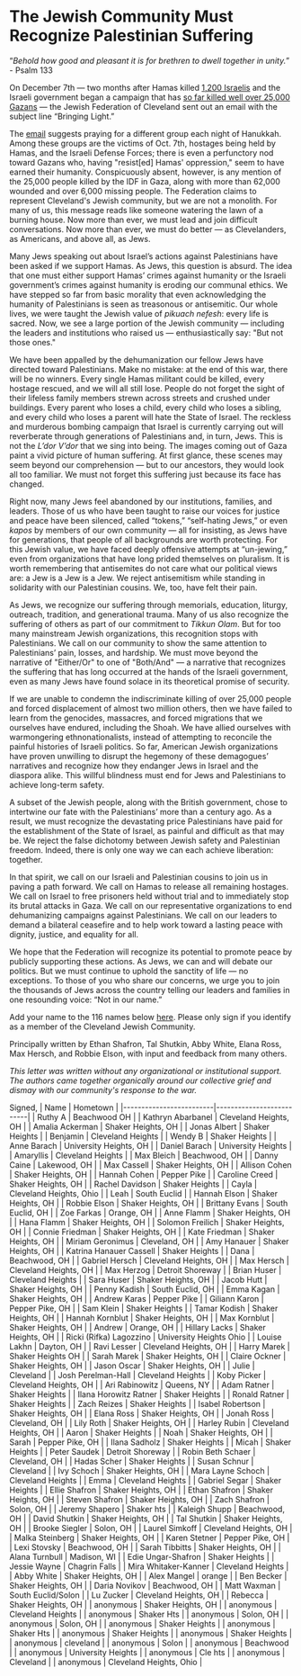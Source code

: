 # The Jewish Community Must Recognize Palestinian Suffering


“*Behold how good and pleasant it is for brethren to dwell together in unity.*” - Psalm 133

On December 7th — two months after Hamas killed [1,200 Israelis](https://www.nytimes.com/2023/11/12/world/middleeast/israel-death-toll-hamas-attack.html) and the Israeli government began a campaign that has [so far killed well over 25,000 Gazans](https://www.reuters.com/world/middle-east/death-toll-israeli-strikes-gaza-passes-25000-gaza-health-officials-say-2024-01-21/) — the Jewish Federation of Cleveland sent out an email with the subject line “Bringing Light.”

The [email](https://www.jewishcleveland.org/news/blog/bringing_light/) suggests praying for a different group each night of Hanukkah. Among these groups are the victims of Oct. 7th, hostages being held by Hamas, and the Israeli Defense Forces; there is even a perfunctory nod toward Gazans who, having "resist[ed] Hamas' oppression," seem to have earned their humanity. Conspicuously absent, however, is any mention of the 25,000 people killed by the IDF in Gaza, along with more than 62,000 wounded and over 6,000 missing people. The Federation claims to represent Cleveland's Jewish community, but we are not a monolith. For many of us, this message reads like someone watering the lawn of a burning house. Now more than ever, we must lead and join difficult conversations. Now more than ever, we must do better — as Clevelanders, as Americans, and above all, as Jews.

Many Jews speaking out about Israel’s actions against Palestinians have been asked if we support Hamas. As Jews, this question is absurd. The idea that one must either support Hamas’ crimes against humanity or the Israeli government’s crimes against humanity is eroding our communal ethics. We have stepped so far from basic morality that even acknowledging the humanity of Palestinians is seen as treasonous or antisemitic. Our whole lives, we were taught the Jewish value of *pikuach nefesh*: every life is sacred. Now, we see a large portion of the Jewish community — including the leaders and institutions who raised us — enthusiastically say: "But not those ones." 

We have been appalled by the dehumanization our fellow Jews have directed toward Palestinians. Make no mistake: at the end of this war, there will be no winners. Every single Hamas militant could be killed, every hostage rescued, and we will all still lose. People do not forget the sight of their lifeless family members strewn across streets and crushed under buildings. Every parent who loses a child, every child who loses a sibling, and every child who loses a parent will hate the State of Israel. The reckless and murderous bombing campaign that Israel is currently carrying out will reverberate through generations of Palestinians and, in turn, Jews. This is not the *L’dor V’dor* that we sing into being. The images coming out of Gaza paint a vivid picture of human suffering. At first glance, these scenes may seem beyond our comprehension — but to our ancestors, they would look all too familiar. We must not forget this suffering just because its face has changed.

Right now, many Jews feel abandoned by our institutions, families, and leaders. Those of us who have been taught to raise our voices for justice and peace have been silenced, called “tokens,” “self-hating Jews,” or even *kapos* by members of our own community — all for insisting, as Jews have for generations, that people of all backgrounds are worth protecting. For this Jewish value, we have faced deeply offensive attempts at “un-jewing,” even from organizations that have long prided themselves on pluralism. It is worth remembering that antisemites do not care what our political views are: a Jew is a Jew is a Jew. We reject antisemitism while standing in solidarity with our Palestinian cousins. We, too, have felt their pain.

As Jews, we recognize our suffering through memorials, education, liturgy, outreach, tradition, and generational trauma. Many of us also recognize the suffering of others as part of our commitment to *Tikkun Olam*. But for too many mainstream Jewish organizations, this recognition stops with Palestinians. We call on our community to show the same attention to Palestinians’ pain, losses, and hardship. We must move beyond the narrative of "Either/Or" to one of "Both/And" — a narrative that recognizes the suffering that has long occurred at the hands of the Israeli government, even as many Jews have found solace in its theoretical promise of security.

If we are unable to condemn the indiscriminate killing of over 25,000 people and forced displacement of almost two million others, then we have failed to learn from the genocides, massacres, and forced migrations that we ourselves have endured, including the Shoah. We have allied ourselves with warmongering ethnonationalists, instead of attempting to reconcile the painful histories of Israeli politics. So far, American Jewish organizations have proven unwilling to disrupt the hegemony of these demagogues’ narratives and recognize how they endanger Jews in Israel and the diaspora alike. This willful blindness must end for Jews and Palestinians to achieve long-term safety.

A subset of the Jewish people, along with the British government, chose to intertwine our fate with the Palestinians’ more than a century ago. As a result, we must recognize the devastating price Palestinians have paid for the establishment of the State of Israel, as painful and difficult as that may be. We reject the false dichotomy between Jewish safety and Palestinian freedom. Indeed, there is only one way we can each achieve liberation: together.

In that spirit, we call on our Israeli and Palestinian cousins to join us in paving a path forward. We call on Hamas to release all remaining hostages. We call on Israel to free prisoners held without trial and to immediately stop its brutal attacks in Gaza. We call on our representative organizations to end dehumanizing campaigns against Palestinians. We call on our leaders to demand a bilateral ceasefire and to help work toward a lasting peace with dignity, justice, and equality for all.

We hope that the Federation will recognize its potential to promote peace by publicly supporting these actions. As Jews, we can and will debate our politics. But we must continue to uphold the sanctity of life — no exceptions. To those of you who share our concerns, we urge you to join the thousands of Jews across the country telling our leaders and families in one resounding voice: “Not in our name.”  

Add your name to the 116 names below [here](https://docs.google.com/forms/d/e/1FAIpQLSc6N84YPxTcUhnXVO90urALeIatt25OgEnM0Cclw6Xa64W8YQ/viewform). Please only sign if you identify as a member of the Cleveland Jewish Community.

Principally written by Ethan Shafron, Tal Shutkin, Abby White, Elana Ross, Max Hersch, and Robbie Elson, with input and feedback from many others.

*This letter was written without any organizational or institutional support. The authors came together organically around our collective grief and dismay with our community's response to the war.*

Signed,
| Name                    | Hometown                 |
|-------------------------|--------------------------|
| Ruthy A                 | Beachwood OH             |
| Kathryn Abarbanel       | Cleveland Heights, OH    |
| Amalia Ackerman         | Shaker Heights, OH       |
| Jonas Albert            | Shaker Heights           |
| Benjamin                | Cleveland Heights        |
| Wendy B                 | Shaker Heights           |
| Anne Barach             | University Heights, OH   |
| Daniel Barach           | University Heights       |
| Amaryllis               | Cleveland Heights        |
| Max Bleich              | Beachwood, OH            |
| Danny Caine             | Lakewood, OH             |
| Max Cassell             | Shaker Heights, OH       |
| Allison Cohen           | Shaker Heights, OH       |
| Hannah Cohen            | Pepper Pike              |
| Caroline Creed          | Shaker Heights, OH       |
| Rachel Davidson         | Shaker Heights           |
| Cayla                   | Cleveland Heights, Ohio  |
| Leah                    | South Euclid             |
| Hannah Elson            | Shaker Heights, OH       |
| Robbie Elson            | Shaker Heights, OH       |
| Brittany Evans          | South Euclid, OH         |
| Zoe Farkas              | Orange, OH               |
| Anne Flamm              | Shaker Heights, OH       |
| Hana Flamm              | Shaker Heights, OH       |
| Solomon Freilich        | Shaker Heights, OH       |
| Connie Friedman         | Shaker Heights, OH       |
| Kate Friedman           | Shaker Heights, OH       |
| Miriam Geronimus        | Cleveland, OH            |
| Amy Hanauer             | Shaker Heights, OH       |
| Katrina Hanauer Cassell | Shaker Heights           |
| Dana                    | Beachwood, OH            |
| Gabriel Hersch          | Cleveland Heights, OH    |
| Max Hersch              | Cleveland Heights, OH    |
| Max Herzog              | Detroit Shoreway         |
| Brian Huser             | Cleveland Heights        |
| Sara Huser              | Shaker Heights, OH       |
| Jacob Hutt              | Shaker Heights, OH       |
| Penny Kadish            | South Euclid, OH         |
| Emma Kagan              | Shaker Heights, OH       |
| Andrew Karas            | Pepper Pike              |
| Giliann Karon           | Pepper Pike, OH          |
| Sam Klein               | Shaker Heights           |
| Tamar  Kodish           | Shaker Heights, OH       |
| Hannah Kornblut         | Shaker Heights, OH       |
| Max Kornblut            | Shaker Heights, OH       |
| Andrew                  | Orange, OH               |
| Hillary Lacks           | Shaker Heights, OH       |
| Ricki (Rifka) Lagozzino | University Heights Ohio  |
| Louise Lakhn            | Dayton, OH               |
| Ravi Lesser             | Cleveland Heights, OH    |
| Harry Marek             | Shaker Heights OH        |
| Sarah Marek             | Shaker Heights, OH       |
| Claire Ockner           | Shaker Heights, OH       |
| Jason Oscar             | Shaker Heights, OH       |
| Julie                   | Cleveland                |
| Josh Perelman-Hall      | Cleveland Heights        |
| Koby Picker             | Cleveland Heights, OH    |
| Ari Rabinowitz          | Queens, NY               |
| Adam Ratner             | Shaker Heights           |
| Ilana Horowitz Ratner   | Shaker Heights           |
| Ronald Ratner           | Shaker Heights           |
| Zach Reizes             | Shaker Heights           |
| Isabel Robertson        | Shaker Heights, OH       |
| Elana Ross              | Shaker Heights, OH       |
| Jonah Ross              | Cleveland, OH            |
| Lily Roth               | Shaker Heights, OH       |
| Harley Rubin            | Cleveland Heights, OH    |
| Aaron                   | Shaker Heights           |
| Noah                    | Shaker Heights, OH       |
| Sarah                   | Pepper Pike, OH          |
| Ilana Sadholz           | Shaker Heights           |
| Micah                   | Shaker Heights           |
| Peter Saudek            | Detroit Shoreway         |
| Robin Beth Schaer       | Cleveland, OH            |
| Hadas Scher             | Shaker Heights           |
| Susan Schnur            | Cleveland                |
| Ivy Schoch              | Shaker Heights, OH       |
| Mara Layne  Schoch      | Cleveland Heights        |
| Emma                    | Cleveland Heights        |
| Gabriel Segar           | Shaker Heights           |
| Ellie Shafron           | Shaker Heights, OH       |
| Ethan Shafron           | Shaker Heights, OH       |
| Steven Shafron          | Shaker Heights, OH       |
| Zach Shafron            | Solon, OH                |
| Jeremy Shapero          | Shaker hts               |
| Kaleigh Shupp           | Beachwood, OH            |
| David Shutkin           | Shaker Heights, OH       |
| Tal Shutkin             | Shaker Heights, OH       |
| Brooke Siegler          | Solon, OH                |
| Laurel Simkoff          | Cleveland Heights, OH    |
| Malka Steinberg         | Shaker Heights, OH       |
| Karen Stetner           | Pepper Pike, OH          |
| Lexi Stovsky            | Beachwood, OH            |
| Sarah Tibbitts          | Shaker Heights, OH       |
| Alana Turnbull          | Madison, WI              |
| Edie Ungar-Shafron      | Shaker Heights           |
| Jessie  Wayne           | Chagrin Falls            |
| Mira Whitaker-Kanner    | Cleveland Heights        |
| Abby White              | Shaker Heights, OH       |
| Alex Mangel             | orange                   |
| Ben Becker              | Shaker Heights, OH       |
| Daria Novikov           | Beachwood, OH            |
| Matt Waxman             | South Euclid/Solon       |
| Lu Zucker               | Cleveland Heights, OH    |
| Rebecca                 | Shaker Heights, OH       |
| anonymous               | Shaker Heights, OH       |
| anonymous               | Cleveland Heights        |
| anonymous               | Shaker Hts               |
| anonymous               | Solon, OH                |
| anonymous               | Solon, OH                |
| anonymous               | Shaker Heights           |
| anonymous               | Shaker Hts               |
| anonymous               | Shaker Heights           |
| anonymous               | Shaker Heights           |
| anonymous               | cleveland                |
| anonymous               | Solon                    |
| anonymous               | Beachwood                |
| anonymous               | University Heights       |
| anonymous               | Cle hts                  |
| anonymous               | Cleveland                |
| anonymous               | Cleveland Heights, Ohio  |
